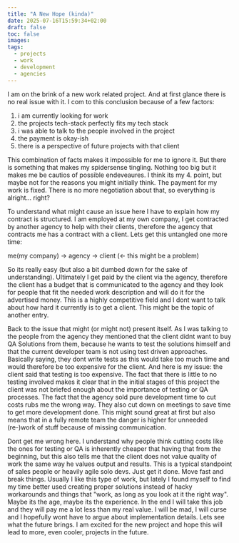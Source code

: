 ```yaml
---
title: "A New Hope (kinda)"
date: 2025-07-16T15:59:34+02:00
draft: false
toc: false
images:
tags:
  - projects
  - work
  - development
  - agencies
---
```

I am on the brink of a new work related project. And at first glance there is no real issue with it.
I com to this conclusion because of a few factors:
1. i am currently looking for work
2. the projects tech-stack perfectly fits my tech stack
3. i was able to talk to the people involved in the project
4. the payment is okay-ish
5. there is a perspective of future projects with that client

This combination of facts makes it impossible for me to ignore it.
But there is something that makes my spidersense tingling. Nothing too big but it makes me be cautios of possible endeveaures.
I think its my 4. point, but maybe not for the reasons you might initially think.
The payment for my work is fixed. There is no more negotiation about that, so everything is alright... right?

To understand what might cause an issue here I have to explain how my contract is structured.
I am employed at my own company, I get contracted by another agency to help with their clients, therefore the agency that contracts me has a contract with a client.
Lets get this untangled one more time:

me(my company) -> agency -> client (<- this might be a problem)

So its really easy (but also a bit dumbed down for the sake of understanding).
Ultimately I get paid by the client via the agency, therefore the client has a budget that is communicated to the agency
and they look for people that fit the needed work description and will do it for the advertised money.
This is a highly competitive field and I dont want to talk about how hard it currently is to get a client. This might be the topic of another entry.

Back to the issue that might (or might not) present itself. As I was talking to the people from the agency they mentioned that the client didnt want to buy QA Solutions from them, because he wants to test the solutions himself and that the current developer team is not using test driven approaches. Basically saying, they dont write tests as this would take too much time and would therefore be too expensive for the client.
And here is my issue: the client said that testing is too expensive. The fact that there is little to no testing involved makes it clear that in the initial stages of this project the client was not briefed enough about the importance of testing or QA processes. The fact that the agency sold pure development time to cut costs rubs me the wrong way.
They also cut down on meetings to save time to get more development done. This might sound great at first but also means that in a fully remote team the danger is higher for unneeded (re-)work of stuff because of missing communication.

Dont get me wrong here. I understand why people think cutting costs like the ones for testing or QA is inherently cheaper that having that from the beginning, but this also tells me that the client does not value quality of work the same way he values output and results.
This is a typical standpoint of sales people or heavily agile solo devs. Just get it done. Move fast and break things.
Usually I like this type of work, but lately I found myself to find my time better used creating proper solutions instead of hacky workarounds and things that "work, as long as you look at it the right way".
Maybe its the age, maybe its the experience.
In the end I will take this job and they will pay me a lot less than my real value. I will be mad, I will curse and I hopefully wont have to argue about implementation details.
Lets see what the future brings. I am excited for the new project and hope this will lead to more, even cooler, projects in the future.
